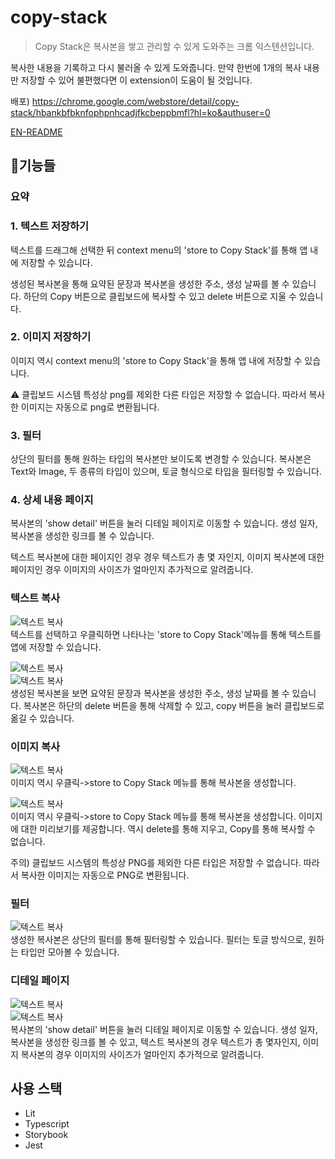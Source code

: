 # copy-stack

> Copy Stack은 복사본을 쌓고 관리할 수 있게 도와주는 크롬 익스텐션입니다.

복사한 내용을 기록하고 다시 불러올 수 있게 도와줍니다. 만약 한번에 1개의 복사 내용만 저장할 수 있어 불편했다면 이 extension이 도움이 될 것입니다.

배포) https://chrome.google.com/webstore/detail/copy-stack/hbankbfbknfophpnhcadjfkcbeppbmfl?hl=ko&authuser=0

[EN-README](/docs/README.en.md)

## 🔧기능들

### 요약

### 1. 텍스트 저장하기
텍스트를 드래그해 선택한 뒤 context menu의 'store to Copy Stack'를 통해 앱 내에 저장할 수 있습니다.

생성된 복사본을 통해 요약된 문장과 복사본을 생성한 주소, 생성 날짜를 볼 수 있습니다. 하단의 Copy 버튼으로 클립보드에 복사할 수 있고 delete 버튼으로 지울 수 있습니다.

### 2. 이미지 저장하기
이미지 역시 context menu의 'store to Copy Stack'을 통해 앱 내에 저장할 수 있습니다. 

⚠️ 클립보드 시스템 특성상 png를 제외한 다른 타입은 저장할 수 없습니다. 따라서 복사한 이미지는 자동으로 png로 변환됩니다.

### 3. 필터
상단의 필터를 통해 원하는 타입의 복사본만 보이도록 변경할 수 있습니다. 복사본은 Text와 Image, 두 종류의 타입이 있으며, 토글 형식으로 타입을 필터링할 수 있습니다.

### 4. 상세 내용 페이지
복사본의 'show detail' 버튼을 눌러 디테일 페이지로 이동할 수 있습니다. 생성 일자, 복사본을 생성한 링크를 볼 수 있습니다.

텍스트 복사본에 대한 페이지인 경우 경우 텍스트가 총 몇 자인지, 이미지 복사본에 대한 페이지인  경우 이미지의 사이즈가 얼마인지 추가적으로 알려줍니다. 

### 텍스트 복사

![텍스트 복사](/docs/images/context-text.png)  
텍스트를 선택하고 우클릭하면 나타나는 'store to Copy Stack'메뉴를 통해 텍스트를 앱에 저장할 수 있습니다.

![텍스트 복사](/docs/images/copy.png)  
![텍스트 복사](/docs/images/delete.gif)  
생성된 복사본을 보면 요약된 문장과 복사본을 생성한 주소, 생성 날짜를 볼 수 있습니다.
복사본은 하단의 delete 버튼을 통해 삭제할 수 있고, copy 버튼을 눌러 클립보드로 옮길 수 있습니다.

### 이미지 복사

![텍스트 복사](/docs/images/context-image.png)  
이미지 역시 우클릭->store to Copy Stack 메뉴를 통해 복사본을 생성합니다.

![텍스트 복사](/docs/images/copy-image.png)  
이미지 역시 우클릭->store to Copy Stack 메뉴를 통해 복사본을 생성합니다. 이미지에 대한 미리보기를 제공합니다. 역시 delete를 통해 지우고, Copy를 통해 복사할 수 없습니다.

주의) 클립보드 시스템의 특성상 PNG를 제외한 다른 타입은 저장할 수 없습니다. 따라서 복사한 이미지는 자동으로 PNG로 변환됩니다.

### 필터

![텍스트 복사](/docs/images/filter.gif)  
생성한 복사본은 상단의 필터를 통해 필터링할 수 있습니다. 필터는 토글 방식으로, 원하는 타입만 모아볼 수 있습니다.

### 디테일 페이지

![텍스트 복사](/docs/images/detail1.png)  
![텍스트 복사](/docs/images/detail2.gif)  
복사본의 'show detail' 버튼을 눌러 디테일 페이지로 이동할 수 있습니다. 생성 일자, 복사본을 생성한 링크를 볼 수 있고, 텍스트 복사본의 경우 텍스트가 총 몇자인지, 이미지 복사본의 경우 이미지의 사이즈가 얼마인지 추가적으로 알려줍니다.

## 사용 스택

- Lit
- Typescript
- Storybook
- Jest
